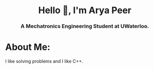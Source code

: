 <div align="center">

# Hello 👋, I'm Arya Peer
<h3>A Mechatronics Engineering Student at UWaterloo.</h3>

</div>

# About Me:
I like solving problems and I like C++.
